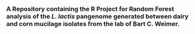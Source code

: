 ### A Repository containing the R Project for Random Forest analysis of the *L. lactis* pangenome generated between dairy and corn mucilage isolates from the lab of Bart C. Weimer. 

